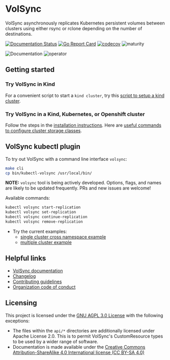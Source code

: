 # VolSync

VolSync asynchronously replicates Kubernetes persistent volumes between clusters
using either rsync or rclone depending on the number of destinations.

[![Documentation
Status](https://readthedocs.org/projects/volsync/badge/?version=latest)](https://volsync-replication.readthedocs.io/en/latest/?badge=latest)
[![Go Report
Card](https://goreportcard.com/badge/github.com/backube/volsync)](https://goreportcard.com/report/github.com/backube/volsync)
[![codecov](https://codecov.io/gh/backube/volsync/branch/master/graph/badge.svg)](https://codecov.io/gh/backube/volsync)
![maturity](https://img.shields.io/static/v1?label=maturity&message=alpha&color=red)

![Documentation](https://github.com/backube/volsync/workflows/Documentation/badge.svg)
![operator](https://github.com/backube/volsync/workflows/operator/badge.svg)

## Getting started

### Try VolSync in Kind

For a convenient script to start a `kind cluster`, try this
[script to setup a kind cluster](hack/setup-kind-cluster.sh).

### Try VolSync in a Kind, Kubernetes, or Openshift cluster

Follow the steps in the [installation
instructions](https://volsync-replication.readthedocs.io/en/latest/installation/index.html).
Here are
[useful commands to configure cluster storage classes](https://volsync-replication.readthedocs.io/en/latest/installation/index.html#configure-default-csi-storage).

## VolSync kubectl plugin

To try out VolSync with a command line interface `volsync`:

```bash
make cli
cp bin/kubectl-volsync /usr/local/bin/
```

**NOTE:** `volsync` tool is being actively developed. Options, flags,
and names are likely to be updated frequently. PRs and new issues are welcome!

Available commands:

```bash
kubectl volsync start-replication
kubectl volsync set-replication
kubectl volsync continue-replication
kubectl volsync remove-replication
```

* Try the current examples:
  * [single cluster cross namespace example](./docs/usage/rsync/db-example-cli.md)
  * [multiple cluster example](./docs/usage/rsync/multi-context-sync-cli.md)

## Helpful links

* [VolSync documentation](https://volsync-replication.readthedocs.io)
* [Changelog](CHANGELOG.md)
* [Contributing guidelines](https://github.com/backube/.github/blob/master/CONTRIBUTING.md)
* [Organization code of conduct](https://github.com/backube/.github/blob/master/CODE_OF_CONDUCT.md)

## Licensing

This project is licensed under the [GNU AGPL 3.0 License](LICENSE) with the following
exceptions:

* The files within the `api/*` directories are additionally licensed under
  Apache License 2.0. This is to permit VolSync's CustomResource types to be used
  by a wider range of software.
* Documentation is made available under the [Creative Commons
  Attribution-ShareAlike 4.0 International license (CC BY-SA
  4.0)](https://creativecommons.org/licenses/by-sa/4.0/)
